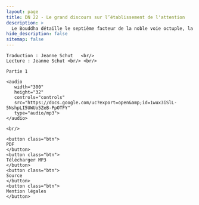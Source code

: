 ```yaml
---
layout: page
title: DN 22 - Le grand discours sur l’établissement de l'attention
description: >
  Le Bouddha détaille le septième facteur de la noble voie octuple, la méditation de pleine conscience. Ce discours est essentiellement identique à MN 10, avec l'ajout d'une section étendue sur les quatre nobles vérités dérivées de MN 141.
hide_description: false
sitemap: false
---
```


<div class="center">

    Traduction : Jeanne Schut   <br/>
    Lecture : Jeanne Schut <br/> <br/>

    Partie 1

    <audio
       width="300"
       height="32"
       controls="controls"
       src="https://docs.google.com/uc?export=open&amp;id=1wux3iSlL-5NshpLI5UWUo5ZeB-PpOTFY"
       type="audio/mp3">
    </audio>

    <br/>

    <button class="btn">
    PDF
    </button>
    <button class="btn">
    Télécharger MP3
    </button>
    <button class="btn">
    Source
    </button>
    <button class="btn">
    Mention légales
    </button>

</div>



